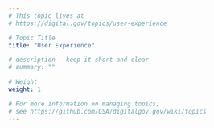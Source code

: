 ```yaml
---
# This topic lives at
# https://digital.gov/topics/user-experience

# Topic Title
title: "User Experience"

# description — keep it short and clear
# summary: ""

# Weight
weight: 1

# For more information on managing topics,
# see https://github.com/GSA/digitalgov.gov/wiki/topics
---
```

